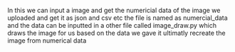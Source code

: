 In this we can input a image and get the numericial  data of the image we uploaded and get it as json and csv etc the file is named as numercial_data
and the data can be inputted in a other file called image_draw.py which draws the image for us based on the data we gave it ultimatly recreate the image from numerical data
